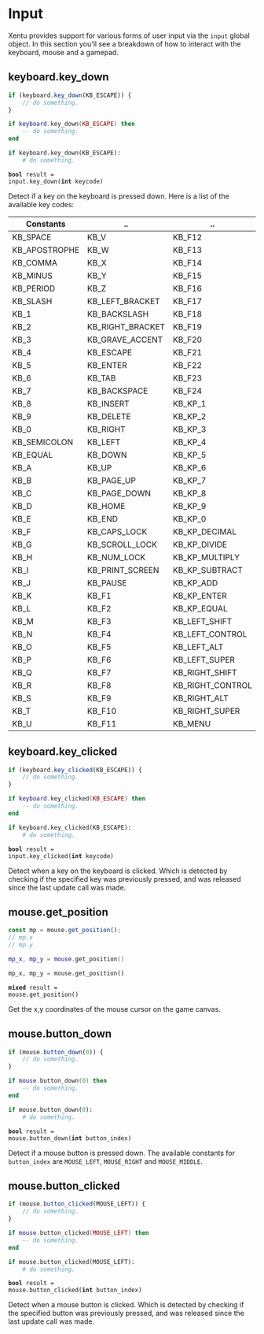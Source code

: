 # Input

Xentu provides support for various forms of user input via the `input` global
object. In this section you'll see a breakdown of how to interact with the 
keyboard, mouse and a gamepad.

## keyboard.key_down

```javascript
if (keyboard.key_down(KB_ESCAPE)) {
	// do something.
}
```
```lua
if keyboard.key_down(KB_ESCAPE) then
	-- do something.
end
```
```python
if keyboard.key_down(KB_ESCAPE):
	# do something.
```

<code class="definition"><b>bool</b> result = input.key_down(<b>int</b> keycode)</code>

Detect if a key on the keyboard is pressed down. Here is a list of the available 
key codes:

Constants | ..  | ..    
--------- | --- | ---
KB_SPACE | KB_V | KB_F12
KB_APOSTROPHE | KB_W | KB_F13
KB_COMMA | KB_X | KB_F14
KB_MINUS | KB_Y | KB_F15
KB_PERIOD | KB_Z | KB_F16
KB_SLASH | KB_LEFT_BRACKET | KB_F17
KB_1 | KB_BACKSLASH | KB_F18
KB_2 | KB_RIGHT_BRACKET | KB_F19
KB_3 | KB_GRAVE_ACCENT | KB_F20
KB_4 | KB_ESCAPE | KB_F21
KB_5 | KB_ENTER | KB_F22
KB_6 | KB_TAB | KB_F23
KB_7 | KB_BACKSPACE | KB_F24
KB_8 | KB_INSERT | KB_KP_1
KB_9 | KB_DELETE | KB_KP_2
KB_0 | KB_RIGHT | KB_KP_3
KB_SEMICOLON | KB_LEFT | KB_KP_4
KB_EQUAL | KB_DOWN | KB_KP_5
KB_A | KB_UP | KB_KP_6
KB_B | KB_PAGE_UP | KB_KP_7
KB_C | KB_PAGE_DOWN | KB_KP_8
KB_D | KB_HOME | KB_KP_9
KB_E | KB_END | KB_KP_0
KB_F | KB_CAPS_LOCK | KB_KP_DECIMAL
KB_G | KB_SCROLL_LOCK | KB_KP_DIVIDE
KB_H | KB_NUM_LOCK | KB_KP_MULTIPLY
KB_I | KB_PRINT_SCREEN | KB_KP_SUBTRACT
KB_J | KB_PAUSE | KB_KP_ADD
KB_K | KB_F1 | KB_KP_ENTER
KB_L | KB_F2 | KB_KP_EQUAL
KB_M | KB_F3 | KB_LEFT_SHIFT
KB_N | KB_F4 | KB_LEFT_CONTROL
KB_O | KB_F5 | KB_LEFT_ALT
KB_P | KB_F6 | KB_LEFT_SUPER
KB_Q | KB_F7 | KB_RIGHT_SHIFT
KB_R | KB_F8 | KB_RIGHT_CONTROL
KB_S | KB_F9 | KB_RIGHT_ALT
KB_T | KB_F10 | KB_RIGHT_SUPER
KB_U | KB_F11 | KB_MENU


## keyboard.key_clicked

```javascript
if (keyboard.key_clicked(KB_ESCAPE)) {
	// do something.
}
```
```lua
if keyboard.key_clicked(KB_ESCAPE) then
	-- do something.
end
```
```python
if keyboard.key_clicked(KB_ESCAPE):
	# do something.
```

<code class="definition"><b>bool</b> result = input.key_clicked(<b>int</b> keycode)</code>

Detect when a key on the keyboard is clicked. Which is detected by checking if
the specified key was previously pressed, and was released since the last update
call was made.

## mouse.get_position

```javascript
const mp = mouse.get_position();
// mp.x
// mp.y
```
```lua
mp_x, mp_y = mouse.get_position()
```
```python
mp_x, mp_y = mouse.get_position()
```

<code class="definition"><b>mixed</b> result = mouse.get_position()</code>

Get the x,y coordinates of the mouse cursor on the game canvas.

## mouse.button_down

```javascript
if (mouse.button_down(0)) {
	// do something.
}
```
```lua
if mouse.button_down(0) then
	-- do something.
end
```
```python
if mouse.button_down(0):
	# do something.
```

<code class="definition"><b>bool</b> result = mouse.button_down(<b>int</b> button_index)</code>

Detect if a mouse button is pressed down. The available constants for `button_index`
are `MOUSE_LEFT`, `MOUSE_RIGHT` and `MOUSE_MIDDLE`.

## mouse.button_clicked

```javascript
if (mouse.button_clicked(MOUSE_LEFT)) {
	// do something.
}
```
```lua
if mouse.button_clicked(MOUSE_LEFT) then
	-- do something.
end
```
```python
if mouse.button_clicked(MOUSE_LEFT):
	# do something.
```

<code class="definition"><b>bool</b> result = mouse.button_clicked(<b>int</b> button_index)</code>

Detect when a mouse button is clicked.  Which is detected by checking if
the specified button was previously pressed, and was released since the last 
update call was made.